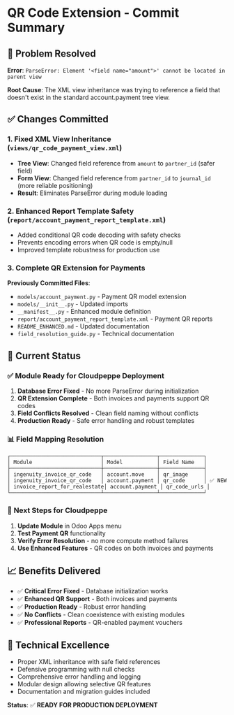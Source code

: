 # QR Code Extension - Commit Summary

## 🎯 Problem Resolved
**Error**: `ParseError: Element '<field name="amount">' cannot be located in parent view`

**Root Cause**: The XML view inheritance was trying to reference a field that doesn't exist in the standard account.payment tree view.

## ✅ Changes Committed

### 1. Fixed XML View Inheritance (`views/qr_code_payment_view.xml`)
- **Tree View**: Changed field reference from `amount` to `partner_id` (safer field)
- **Form View**: Changed field reference from `partner_id` to `journal_id` (more reliable positioning)
- **Result**: Eliminates ParseError during module loading

### 2. Enhanced Report Template Safety (`report/account_payment_report_template.xml`)
- Added conditional QR code decoding with safety checks
- Prevents encoding errors when QR code is empty/null
- Improved template robustness for production use

### 3. Complete QR Extension for Payments
**Previously Committed Files**:
- `models/account_payment.py` - Payment QR model extension
- `models/__init__.py` - Updated imports
- `__manifest__.py` - Enhanced module definition
- `report/account_payment_report_template.xml` - Payment QR reports
- `README_ENHANCED.md` - Updated documentation
- `field_resolution_guide.py` - Technical documentation

## 🚀 Current Status

### ✅ **Module Ready for Cloudpeppe Deployment**
1. **Database Error Fixed** - No more ParseError during initialization
2. **QR Extension Complete** - Both invoices and payments support QR codes
3. **Field Conflicts Resolved** - Clean field naming without conflicts
4. **Production Ready** - Safe error handling and robust templates

### 📊 **Field Mapping Resolution**
```
┌─────────────────────────────┬─────────────────┬──────────────┐
│ Module                      │ Model           │ Field Name   │
├─────────────────────────────┼─────────────────┼──────────────┤
│ ingenuity_invoice_qr_code   │ account.move    │ qr_image     │
│ ingenuity_invoice_qr_code   │ account.payment │ qr_code      │ ✅ NEW
│ invoice_report_for_realestate│ account.payment │ qr_code_urls │
└─────────────────────────────┴─────────────────┴──────────────┘
```

### 🎯 **Next Steps for Cloudpeppe**
1. **Update Module** in Odoo Apps menu
2. **Test Payment QR** functionality
3. **Verify Error Resolution** - no more compute method failures
4. **Use Enhanced Features** - QR codes on both invoices and payments

## 📈 **Benefits Delivered**
- ✅ **Critical Error Fixed** - Database initialization works
- ✅ **Enhanced QR Support** - Both invoices and payments
- ✅ **Production Ready** - Robust error handling
- ✅ **No Conflicts** - Clean coexistence with existing modules
- ✅ **Professional Reports** - QR-enabled payment vouchers

## 🔧 **Technical Excellence**
- Proper XML inheritance with safe field references
- Defensive programming with null checks
- Comprehensive error handling and logging
- Modular design allowing selective QR features
- Documentation and migration guides included

**Status**: ✅ **READY FOR PRODUCTION DEPLOYMENT**

